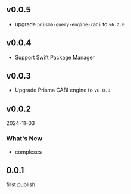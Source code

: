 ## v0.0.5

* upgrade `prisma-query-engine-cabi` to `v6.2.0`

## v0.0.4

* Support Swift Package Manager

## v0.0.3

* Upgrade Prisma CABI engine to `v6.0.0`.

## v0.0.2

2024-11-03

### What's New

- complexes

## 0.0.1

first publish.
